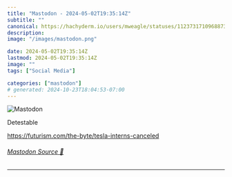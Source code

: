 ```yaml
---
title: "Mastodon - 2024-05-02T19:35:14Z"
subtitle: ""
canonical: https://hachyderm.io/users/mweagle/statuses/112373171096887350
description:
image: "/images/mastodon.png"

date: 2024-05-02T19:35:14Z
lastmod: 2024-05-02T19:35:14Z
image: ""
tags: ["Social Media"]

categories: ["mastodon"]
# generated: 2024-10-23T18:04:53-07:00
---
```

![Mastodon](/images/mastodon.png)

<p>Detestable </p><p><a href="https://futurism.com/the-byte/tesla-interns-canceled" target="_blank" rel="nofollow noopener noreferrer" translate="no"><span class="invisible">https://</span><span class="ellipsis">futurism.com/the-byte/tesla-in</span><span class="invisible">terns-canceled</span></a></p>


###### [Mastodon Source 🐘](https://hachyderm.io/@mweagle/112373171096887350)

___
